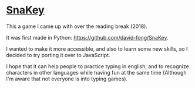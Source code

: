 # [SnaKey](https://david-fong.github.io/SnaKey-JS "click to play!")

This a game I came up with over the reading break (2018).

It was first made in Python: https://github.com/david-fong/SnaKey.

I wanted to make it more accessible, and also to learn some new skills, so I decided to try porting it over to JavaScript.

I hope that it can help people to practice typing in english, and to recognize characters in other languages while having fun at the same time (Although I'm aware that not everyone is into typing games).
